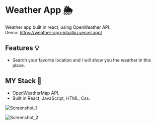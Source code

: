 # Weather App 🌦

Weather app built in react, using OpenWeather API. <br/>
Demo: https://weather-app-inbalbu.vercel.app/

## Features 💡

- Search your favorite location and I will show you the weather in this place.

## MY Stack  📒 

- OpenWeatherMap API.
- Built in React, JavaScript, HTML, Css.

![Screenshot_1](https://user-images.githubusercontent.com/102725041/192724319-886b8a88-b641-4e78-a08c-b1805c2a2837.png)

![Screenshot_2](https://user-images.githubusercontent.com/102725041/192724337-a1c4593f-b9ae-407a-bc31-fc533dbe53e7.png)
